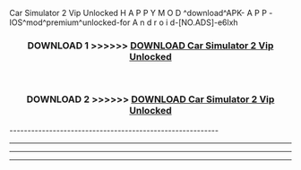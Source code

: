  Car Simulator 2 Vip Unlocked  H A P P Y M O D ^download^APK- A P P -IOS^mod^premium^unlocked-for A n d r o i d-[NO.ADS]-e6lxh



<div align="center">

<h3>DOWNLOAD 1 >>>>>> <a href="https://en-mod.web.app/?en= Car Simulator 2 Vip Unlocked ">DOWNLOAD Car Simulator 2 Vip Unlocked  </a></h3><br>

<h3>DOWNLOAD 2 >>>>>> <a href="https://en-mod.web.app/?en= Car Simulator 2 Vip Unlocked ">DOWNLOAD Car Simulator 2 Vip Unlocked  </a></h3>

</div>
----------------------------------------------------------

----------------------------------------------------------

----------------------------------------------------------

----------------------------------------------------------



